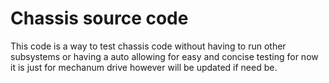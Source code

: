 # Chassis source code
This code is a way to test chassis code without having to run other subsystems or having a auto allowing 
for easy and concise testing for now it is just for mechanum drive however will be updated if need
be.